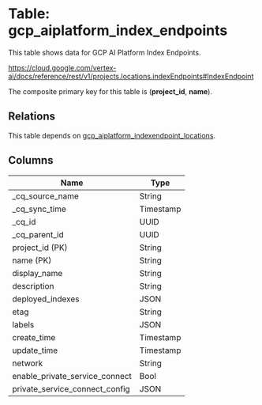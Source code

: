 # Table: gcp_aiplatform_index_endpoints

This table shows data for GCP AI Platform Index Endpoints.

https://cloud.google.com/vertex-ai/docs/reference/rest/v1/projects.locations.indexEndpoints#IndexEndpoint

The composite primary key for this table is (**project_id**, **name**).

## Relations

This table depends on [gcp_aiplatform_indexendpoint_locations](gcp_aiplatform_indexendpoint_locations).

## Columns

| Name          | Type          |
| ------------- | ------------- |
|_cq_source_name|String|
|_cq_sync_time|Timestamp|
|_cq_id|UUID|
|_cq_parent_id|UUID|
|project_id (PK)|String|
|name (PK)|String|
|display_name|String|
|description|String|
|deployed_indexes|JSON|
|etag|String|
|labels|JSON|
|create_time|Timestamp|
|update_time|Timestamp|
|network|String|
|enable_private_service_connect|Bool|
|private_service_connect_config|JSON|